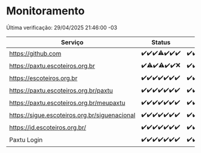 # Monitoramento

Última verificação: 29/04/2025 21:46:00 -03

|Serviço|Status|Últimas 24h|
|---|---|---|
|https://github.com|<span title="2025-04-23: OK=23">✔️</span><span title="2025-04-24: OK=23">✔️</span><span title="2025-04-25: OK=23">✔️</span><span title="2025-04-26: OK=22, Falhas=1">⚠️</span><span title="2025-04-27: OK=23">✔️</span><span title="2025-04-28: OK=22">✔️</span><span title="2025-04-29: OK=1">✔️</span>|<span title="28/04/2025 23:24:00 -03 : 200">✔️</span><span title="29/04/2025 00:31:00 -03 : 200">✔️</span><span title="29/04/2025 01:11:00 -03 : 200">✔️</span><span title="29/04/2025 02:10:00 -03 : 200">✔️</span><span title="29/04/2025 03:14:00 -03 : 200">✔️</span><span title="29/04/2025 04:10:00 -03 : 200">✔️</span><span title="29/04/2025 05:14:00 -03 : 200">✔️</span><span title="29/04/2025 06:10:00 -03 : 200">✔️</span><span title="29/04/2025 07:10:00 -03 : 200">✔️</span><span title="29/04/2025 08:08:00 -03 : 200">✔️</span><span title="29/04/2025 09:18:00 -03 : 200">✔️</span><span title="29/04/2025 10:25:00 -03 : 200">✔️</span><span title="29/04/2025 11:09:00 -03 : 200">✔️</span><span title="29/04/2025 12:09:00 -03 : 200">✔️</span><span title="29/04/2025 13:11:00 -03 : 200">✔️</span><span title="29/04/2025 14:08:00 -03 : 200">✔️</span><span title="29/04/2025 15:13:00 -03 : 200">✔️</span><span title="29/04/2025 16:07:00 -03 : 200">✔️</span><span title="29/04/2025 17:10:00 -03 : 200">✔️</span><span title="29/04/2025 18:08:00 -03 : 200">✔️</span><span title="29/04/2025 19:08:00 -03 : 200">✔️</span><span title="29/04/2025 20:08:00 -03 : 200">✔️</span><span title="29/04/2025 21:46:00 -03 : 200">✔️</span>|
|https://paxtu.escoteiros.org.br|<span title="2025-04-23: OK=23">✔️</span><span title="2025-04-24: OK=22, Falhas=1">⚠️</span><span title="2025-04-25: OK=23">✔️</span><span title="2025-04-26: OK=22, Falhas=1">⚠️</span><span title="2025-04-27: OK=23">✔️</span><span title="2025-04-28: OK=22">✔️</span><span title="2025-04-29: Falhas=1">❌</span>|<span title="28/04/2025 23:24:00 -03 : 200">✔️</span><span title="29/04/2025 00:31:00 -03 : 200">✔️</span><span title="29/04/2025 01:11:00 -03 : 200">✔️</span><span title="29/04/2025 02:10:00 -03 : 200">✔️</span><span title="29/04/2025 03:14:00 -03 : 200">✔️</span><span title="29/04/2025 04:10:00 -03 : 200">✔️</span><span title="29/04/2025 05:14:00 -03 : 200">✔️</span><span title="29/04/2025 06:10:00 -03 : 200">✔️</span><span title="29/04/2025 07:10:00 -03 : 200">✔️</span><span title="29/04/2025 08:08:00 -03 : 200">✔️</span><span title="29/04/2025 09:18:00 -03 : 200">✔️</span><span title="29/04/2025 10:25:00 -03 : 200">✔️</span><span title="29/04/2025 11:09:00 -03 : 200">✔️</span><span title="29/04/2025 12:09:00 -03 : 200">✔️</span><span title="29/04/2025 13:11:00 -03 : 200">✔️</span><span title="29/04/2025 14:08:00 -03 : 200">✔️</span><span title="29/04/2025 15:13:00 -03 : 200">✔️</span><span title="29/04/2025 16:07:00 -03 : 200">✔️</span><span title="29/04/2025 17:10:00 -03 : 200">✔️</span><span title="29/04/2025 18:08:00 -03 : 200">✔️</span><span title="29/04/2025 19:08:00 -03 : 200">✔️</span><span title="29/04/2025 20:08:00 -03 : 403">❌</span><span title="29/04/2025 21:46:00 -03 : 403">❌</span>|
|https://escoteiros.org.br|<span title="2025-04-23: OK=23">✔️</span><span title="2025-04-24: OK=23">✔️</span><span title="2025-04-25: OK=23">✔️</span><span title="2025-04-26: OK=23">✔️</span><span title="2025-04-27: OK=23">✔️</span><span title="2025-04-28: OK=22">✔️</span><span title="2025-04-29: OK=1">✔️</span>|<span title="28/04/2025 23:24:00 -03 : 200">✔️</span><span title="29/04/2025 00:31:00 -03 : 200">✔️</span><span title="29/04/2025 01:11:00 -03 : 200">✔️</span><span title="29/04/2025 02:10:00 -03 : 200">✔️</span><span title="29/04/2025 03:14:00 -03 : 200">✔️</span><span title="29/04/2025 04:10:00 -03 : 200">✔️</span><span title="29/04/2025 05:14:00 -03 : 200">✔️</span><span title="29/04/2025 06:10:00 -03 : 200">✔️</span><span title="29/04/2025 07:10:00 -03 : 200">✔️</span><span title="29/04/2025 08:08:00 -03 : 200">✔️</span><span title="29/04/2025 09:18:00 -03 : 200">✔️</span><span title="29/04/2025 10:25:00 -03 : 200">✔️</span><span title="29/04/2025 11:09:00 -03 : 200">✔️</span><span title="29/04/2025 12:09:00 -03 : 200">✔️</span><span title="29/04/2025 13:11:00 -03 : 200">✔️</span><span title="29/04/2025 14:08:00 -03 : 200">✔️</span><span title="29/04/2025 15:13:00 -03 : 200">✔️</span><span title="29/04/2025 16:07:00 -03 : 200">✔️</span><span title="29/04/2025 17:10:00 -03 : 200">✔️</span><span title="29/04/2025 18:08:00 -03 : 200">✔️</span><span title="29/04/2025 19:08:00 -03 : 200">✔️</span><span title="29/04/2025 20:08:00 -03 : 403">❌</span><span title="29/04/2025 21:46:00 -03 : 403">❌</span>|
|https://paxtu.escoteiros.org.br/paxtu|<span title="2025-04-23: OK=23">✔️</span><span title="2025-04-24: OK=23">✔️</span><span title="2025-04-25: OK=23">✔️</span><span title="2025-04-26: OK=23">✔️</span><span title="2025-04-27: OK=23">✔️</span><span title="2025-04-28: OK=22">✔️</span><span title="2025-04-29: OK=1">✔️</span>|<span title="28/04/2025 23:24:00 -03 : 200">✔️</span><span title="29/04/2025 00:31:00 -03 : 200">✔️</span><span title="29/04/2025 01:11:00 -03 : 200">✔️</span><span title="29/04/2025 02:10:00 -03 : 200">✔️</span><span title="29/04/2025 03:14:00 -03 : 200">✔️</span><span title="29/04/2025 04:10:00 -03 : 200">✔️</span><span title="29/04/2025 05:14:00 -03 : 200">✔️</span><span title="29/04/2025 06:10:00 -03 : 200">✔️</span><span title="29/04/2025 07:10:00 -03 : 200">✔️</span><span title="29/04/2025 08:08:00 -03 : 200">✔️</span><span title="29/04/2025 09:18:00 -03 : 200">✔️</span><span title="29/04/2025 10:25:00 -03 : 200">✔️</span><span title="29/04/2025 11:09:00 -03 : 200">✔️</span><span title="29/04/2025 12:09:00 -03 : 200">✔️</span><span title="29/04/2025 13:11:00 -03 : 200">✔️</span><span title="29/04/2025 14:08:00 -03 : 200">✔️</span><span title="29/04/2025 15:13:00 -03 : 200">✔️</span><span title="29/04/2025 16:07:00 -03 : 200">✔️</span><span title="29/04/2025 17:10:00 -03 : 200">✔️</span><span title="29/04/2025 18:08:00 -03 : 200">✔️</span><span title="29/04/2025 19:08:00 -03 : 200">✔️</span><span title="29/04/2025 20:08:00 -03 : 403">❌</span><span title="29/04/2025 21:46:00 -03 : 403">❌</span>|
|https://paxtu.escoteiros.org.br/meupaxtu|<span title="2025-04-23: OK=23">✔️</span><span title="2025-04-24: OK=23">✔️</span><span title="2025-04-25: OK=23">✔️</span><span title="2025-04-26: OK=23">✔️</span><span title="2025-04-27: OK=23">✔️</span><span title="2025-04-28: OK=22">✔️</span><span title="2025-04-29: OK=1">✔️</span>|<span title="28/04/2025 23:24:00 -03 : 200">✔️</span><span title="29/04/2025 00:31:00 -03 : 200">✔️</span><span title="29/04/2025 01:11:00 -03 : 200">✔️</span><span title="29/04/2025 02:10:00 -03 : 200">✔️</span><span title="29/04/2025 03:14:00 -03 : 200">✔️</span><span title="29/04/2025 04:10:00 -03 : 200">✔️</span><span title="29/04/2025 05:14:00 -03 : 200">✔️</span><span title="29/04/2025 06:10:00 -03 : 200">✔️</span><span title="29/04/2025 07:10:00 -03 : 200">✔️</span><span title="29/04/2025 08:08:00 -03 : 200">✔️</span><span title="29/04/2025 09:18:00 -03 : 200">✔️</span><span title="29/04/2025 10:25:00 -03 : 200">✔️</span><span title="29/04/2025 11:09:00 -03 : 200">✔️</span><span title="29/04/2025 12:09:00 -03 : 200">✔️</span><span title="29/04/2025 13:11:00 -03 : 200">✔️</span><span title="29/04/2025 14:08:00 -03 : 200">✔️</span><span title="29/04/2025 15:13:00 -03 : 200">✔️</span><span title="29/04/2025 16:07:00 -03 : 200">✔️</span><span title="29/04/2025 17:10:00 -03 : 200">✔️</span><span title="29/04/2025 18:08:00 -03 : 200">✔️</span><span title="29/04/2025 19:08:00 -03 : 200">✔️</span><span title="29/04/2025 20:08:00 -03 : 403">❌</span><span title="29/04/2025 21:46:00 -03 : 403">❌</span>|
|https://sigue.escoteiros.org.br/siguenacional|<span title="2025-04-23: OK=23">✔️</span><span title="2025-04-24: OK=23">✔️</span><span title="2025-04-25: OK=23">✔️</span><span title="2025-04-26: OK=23">✔️</span><span title="2025-04-27: OK=23">✔️</span><span title="2025-04-28: OK=22">✔️</span><span title="2025-04-29: OK=1">✔️</span>|<span title="28/04/2025 23:24:00 -03 : 200">✔️</span><span title="29/04/2025 00:31:00 -03 : 200">✔️</span><span title="29/04/2025 01:11:00 -03 : 200">✔️</span><span title="29/04/2025 02:10:00 -03 : 200">✔️</span><span title="29/04/2025 03:14:00 -03 : 200">✔️</span><span title="29/04/2025 04:10:00 -03 : 200">✔️</span><span title="29/04/2025 05:14:00 -03 : 200">✔️</span><span title="29/04/2025 06:10:00 -03 : 200">✔️</span><span title="29/04/2025 07:10:00 -03 : 200">✔️</span><span title="29/04/2025 08:08:00 -03 : 200">✔️</span><span title="29/04/2025 09:18:00 -03 : 200">✔️</span><span title="29/04/2025 10:25:00 -03 : 200">✔️</span><span title="29/04/2025 11:09:00 -03 : 200">✔️</span><span title="29/04/2025 12:09:00 -03 : 200">✔️</span><span title="29/04/2025 13:11:00 -03 : 200">✔️</span><span title="29/04/2025 14:08:00 -03 : 200">✔️</span><span title="29/04/2025 15:13:00 -03 : 200">✔️</span><span title="29/04/2025 16:07:00 -03 : 200">✔️</span><span title="29/04/2025 17:10:00 -03 : 200">✔️</span><span title="29/04/2025 18:08:00 -03 : 200">✔️</span><span title="29/04/2025 19:08:00 -03 : 200">✔️</span><span title="29/04/2025 20:08:00 -03 : 200">✔️</span><span title="29/04/2025 21:46:00 -03 : 200">✔️</span>|
|https://id.escoteiros.org.br/|<span title="2025-04-23: OK=23">✔️</span><span title="2025-04-24: OK=23">✔️</span><span title="2025-04-25: OK=23">✔️</span><span title="2025-04-26: OK=23">✔️</span><span title="2025-04-27: OK=23">✔️</span><span title="2025-04-28: OK=22">✔️</span><span title="2025-04-29: OK=1">✔️</span>|<span title="28/04/2025 23:24:00 -03 : 200">✔️</span><span title="29/04/2025 00:31:00 -03 : 200">✔️</span><span title="29/04/2025 01:11:00 -03 : 200">✔️</span><span title="29/04/2025 02:10:00 -03 : 200">✔️</span><span title="29/04/2025 03:14:00 -03 : 200">✔️</span><span title="29/04/2025 04:10:00 -03 : 200">✔️</span><span title="29/04/2025 05:14:00 -03 : 200">✔️</span><span title="29/04/2025 06:10:00 -03 : 200">✔️</span><span title="29/04/2025 07:10:00 -03 : 200">✔️</span><span title="29/04/2025 08:08:00 -03 : 200">✔️</span><span title="29/04/2025 09:18:00 -03 : 200">✔️</span><span title="29/04/2025 10:25:00 -03 : 200">✔️</span><span title="29/04/2025 11:09:00 -03 : 200">✔️</span><span title="29/04/2025 12:09:00 -03 : 200">✔️</span><span title="29/04/2025 13:11:00 -03 : 200">✔️</span><span title="29/04/2025 14:08:00 -03 : 200">✔️</span><span title="29/04/2025 15:13:00 -03 : 200">✔️</span><span title="29/04/2025 16:07:00 -03 : 200">✔️</span><span title="29/04/2025 17:10:00 -03 : 200">✔️</span><span title="29/04/2025 18:08:00 -03 : 200">✔️</span><span title="29/04/2025 19:08:00 -03 : 200">✔️</span><span title="29/04/2025 20:08:00 -03 : 403">❌</span><span title="29/04/2025 21:46:00 -03 : 403">❌</span>|
|Paxtu Login|<span title="2025-04-23: OK=23">✔️</span><span title="2025-04-24: OK=23">✔️</span><span title="2025-04-25: OK=23">✔️</span><span title="2025-04-26: OK=23">✔️</span><span title="2025-04-27: OK=23">✔️</span><span title="2025-04-28: OK=22">✔️</span><span title="2025-04-29: OK=1">✔️</span>|<span title="28/04/2025 23:24:00 -03 : 200">✔️</span><span title="29/04/2025 00:31:00 -03 : 200">✔️</span><span title="29/04/2025 01:11:00 -03 : 200">✔️</span><span title="29/04/2025 02:10:00 -03 : 200">✔️</span><span title="29/04/2025 03:14:00 -03 : 200">✔️</span><span title="29/04/2025 04:10:00 -03 : 200">✔️</span><span title="29/04/2025 05:14:00 -03 : 200">✔️</span><span title="29/04/2025 06:10:00 -03 : 200">✔️</span><span title="29/04/2025 07:10:00 -03 : 200">✔️</span><span title="29/04/2025 08:08:00 -03 : 200">✔️</span><span title="29/04/2025 09:18:00 -03 : 200">✔️</span><span title="29/04/2025 10:25:00 -03 : 200">✔️</span><span title="29/04/2025 11:09:00 -03 : 200">✔️</span><span title="29/04/2025 12:09:00 -03 : 200">✔️</span><span title="29/04/2025 13:11:00 -03 : 200">✔️</span><span title="29/04/2025 14:08:00 -03 : 200">✔️</span><span title="29/04/2025 15:13:00 -03 : 200">✔️</span><span title="29/04/2025 16:07:00 -03 : 200">✔️</span><span title="29/04/2025 17:10:00 -03 : 200">✔️</span><span title="29/04/2025 18:08:00 -03 : 200">✔️</span><span title="29/04/2025 19:08:00 -03 : 200">✔️</span><span title="29/04/2025 20:08:00 -03 : 200">✔️</span><span title="29/04/2025 21:46:00 -03 : 200">✔️</span>|

